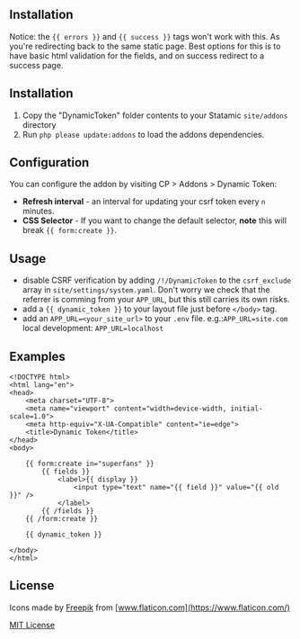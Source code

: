 ## Installation

Notice: the `{{ errors }}` and `{{ success }}` tags won't work with this. As you're redirecting back to the same static page. Best options for this is to have basic html validation for the fields, and on success redirect to a success page.

## Installation

1. Copy the "DynamicToken" folder contents to your Statamic `site/addons` directory
2. Run `php please update:addons` to load the addons dependencies.

## Configuration

You can configure the addon by visiting CP > Addons > Dynamic Token:

  * **Refresh interval** - an interval for updating your csrf token every `n` minutes.
  * **CSS Selector** - If you want to change the default selector, **note** this will break `{{ form:create }}`.

## Usage

 * disable CSRF verification by adding `/!/DynamicToken` to the `csrf_exclude` array in `site/settings/system.yaml`. Don't worry we check that the referrer is comming from your `APP_URL`, but this still carries its own risks.
 * add a `{{ dynamic_token }}` to your layout file just before `</body>` tag.
 * add an `APP_URL=<your_site_url>` to your `.env` file.
e.g.:`APP_URL=site.com`
local development: `APP_URL=localhost`

## Examples

```
<!DOCTYPE html>
<html lang="en">
<head>
	<meta charset="UTF-8">
	<meta name="viewport" content="width=device-width, initial-scale=1.0">
	<meta http-equiv="X-UA-Compatible" content="ie=edge">
	<title>Dynamic Token</title>
</head>
<body>

	{{ form:create in="superfans" }}
		{{ fields }}
			<label>{{ display }}
				<input type="text" name="{{ field }}" value="{{ old }}" />
			</label>
		{{ /fields }}
	{{ /form:create }}

	{{ dynamic_token }}

</body>
</html>
```

## License

Icons made by [Freepik](https://www.flaticon.com/authors/freepik) from [www.flaticon.com](https://www.flaticon.com/)

[MIT License](http://emd.mit-license.org)
